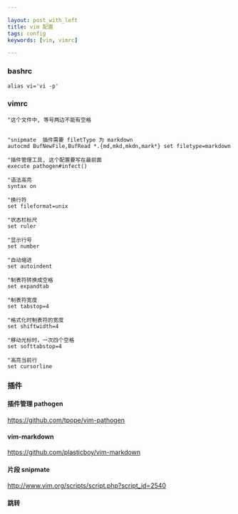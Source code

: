 ```yaml
---

layout: post_with_left
title: vim 配置
tags: config
keywords: [vim, vimrc]

---
```


### bashrc

```
alias vi='vi -p'
```


### vimrc

```
"这个文件中, 等号两边不能有空格


"snipmate  插件需要 filetType 为 markdown
autocmd BufNewFile,BufRead *.{md,mkd,mkdn,mark*} set filetype=markdown

"插件管理工具, 这个配置要写在最前面
execute pathogen#infect()

"语法高亮
syntax on

"换行符
set fileformat=unix

"状态栏标尺
set ruler

"显示行号
set number

"自动缩进
set autoindent

"制表符转换成空格
set expandtab

"制表符宽度
set tabstop=4

"格式化时制表符的宽度
set shiftwidth=4

"移动光标时，一次四个空格
set softtabstop=4 

"高亮当前行
set cursorline
```

### 插件

#### 插件管理 pathogen
https://github.com/tpope/vim-pathogen

#### vim-markdown
https://github.com/plasticboy/vim-markdown

#### 片段 snipmate
http://www.vim.org/scripts/script.php?script_id=2540

#### 跳转


